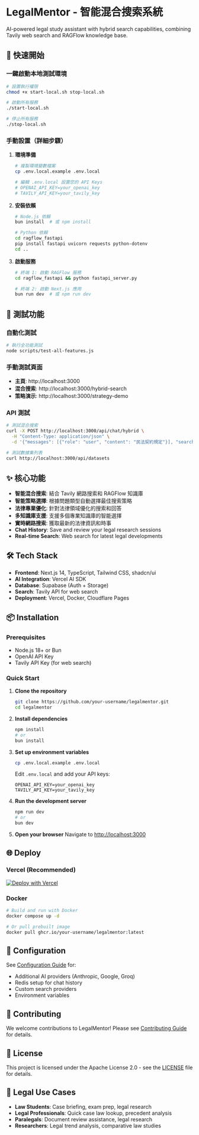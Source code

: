 # LegalMentor - 智能混合搜索系統

AI-powered legal study assistant with hybrid search capabilities, combining Tavily web search and RAGFlow knowledge base.

## 🚀 快速開始

### 一鍵啟動本地測試環境

```bash
# 設置執行權限
chmod +x start-local.sh stop-local.sh

# 啟動所有服務
./start-local.sh

# 停止所有服務
./stop-local.sh
```

### 手動設置（詳細步驟）

1. **環境準備**
   ```bash
   # 複製環境變數檔案
   cp .env.local.example .env.local
   
   # 編輯 .env.local 設置您的 API Keys
   # OPENAI_API_KEY=your_openai_key
   # TAVILY_API_KEY=your_tavily_key
   ```

2. **安裝依賴**
   ```bash
   # Node.js 依賴
   bun install  # 或 npm install
   
   # Python 依賴
   cd ragflow_fastapi
   pip install fastapi uvicorn requests python-dotenv
   cd ..
   ```

3. **啟動服務**
   ```bash
   # 終端 1: 啟動 RAGFlow 服務
   cd ragflow_fastapi && python fastapi_server.py
   
   # 終端 2: 啟動 Next.js 應用
   bun run dev  # 或 npm run dev
   ```

## 🧪 測試功能

### 自動化測試
```bash
# 執行全功能測試
node scripts/test-all-features.js
```

### 手動測試頁面
- **主頁**: http://localhost:3000
- **混合搜索**: http://localhost:3000/hybrid-search
- **策略演示**: http://localhost:3000/strategy-demo

### API 測試
```bash
# 測試混合搜索
curl -X POST http://localhost:3000/api/chat/hybrid \
  -H "Content-Type: application/json" \
  -d '{"messages": [{"role": "user", "content": "民法契約規定"}], "searchMode": "intelligent"}'

# 測試數據集列表
curl http://localhost:3000/api/datasets
```

## ✨ 核心功能

- **智能混合搜索**: 結合 Tavily 網路搜索和 RAGFlow 知識庫
- **智能策略選擇**: 根據問題類型自動選擇最佳搜索策略
- **法律專業優化**: 針對法律領域優化的搜索和回答
- **多知識庫支援**: 支援多個專業知識庫的智能選擇
- **實時網路搜索**: 獲取最新的法律資訊和時事
- **Chat History**: Save and review your legal research sessions
- **Real-time Search**: Web search for latest legal developments

## 🛠️ Tech Stack

- **Frontend**: Next.js 14, TypeScript, Tailwind CSS, shadcn/ui
- **AI Integration**: Vercel AI SDK
- **Database**: Supabase (Auth + Storage)
- **Search**: Tavily API for web search
- **Deployment**: Vercel, Docker, Cloudflare Pages

## 📦 Installation

### Prerequisites

- Node.js 18+ or Bun
- OpenAI API Key
- Tavily API Key (for web search)

### Quick Start

1. **Clone the repository**
   ```bash
   git clone https://github.com/your-username/legalmentor.git
   cd legalmentor
   ```

2. **Install dependencies**
   ```bash
   npm install
   # or
   bun install
   ```

3. **Set up environment variables**
   ```bash
   cp .env.local.example .env.local
   ```
   
   Edit `.env.local` and add your API keys:
   ```
   OPENAI_API_KEY=your_openai_key
   TAVILY_API_KEY=your_tavily_key
   ```

4. **Run the development server**
   ```bash
   npm run dev
   # or
   bun dev
   ```

5. **Open your browser**
   Navigate to [http://localhost:3000](http://localhost:3000)

## 🌐 Deploy

### Vercel (Recommended)

[![Deploy with Vercel](https://vercel.com/button)](https://vercel.com/new/clone?repository-url=https%3A%2F%2Fgithub.com%2Fyour-username%2Flegalmentor)

### Docker

```bash
# Build and run with Docker
docker compose up -d

# Or pull prebuilt image
docker pull ghcr.io/your-username/legalmentor:latest
```

## 🔧 Configuration

See [Configuration Guide](docs/CONFIGURATION.md) for:
- Additional AI providers (Anthropic, Google, Groq)
- Redis setup for chat history
- Custom search providers
- Environment variables

## 🤝 Contributing

We welcome contributions to LegalMentor! Please see [Contributing Guide](CONTRIBUTING.md) for details.

## 📄 License

This project is licensed under the Apache License 2.0 - see the [LICENSE](LICENSE) file for details.

## 🎯 Legal Use Cases

- **Law Students**: Case briefing, exam prep, legal research
- **Legal Professionals**: Quick case law lookup, precedent analysis
- **Paralegals**: Document review assistance, legal research
- **Researchers**: Legal trend analysis, comparative law studies
